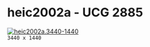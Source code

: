 # heic2002a - UCG 2885
[![heic2002a.3440-1440](./heic2002a.3440-1440.png)](./heic2002a.3440-1440.png)  
`3440 x 1440`  